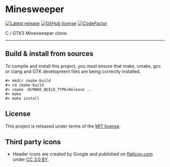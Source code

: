 # Minesweeper

[![Latest release](https://img.shields.io/badge/latest_release-1.0-orange.svg)](https://github.com/thibaultmeyer/minesweeper/releases)
[![GitHub license](https://img.shields.io/badge/license-MIT-blue.svg)](https://github.com/thibaultmeyer/minesweeper/blob/master/LICENSE)
[![CodeFactor](https://www.codefactor.io/repository/github/thibaultmeyer/minesweeper/badge)](https://www.codefactor.io/repository/github/thibaultmeyer/minesweeper)

C / GTK3 Minesweeper clone.
*****

## Build & install from sources
To compile and install this project, you must ensure that make, cmake, gcc or clang and GTK development files are being
correctly installed.

    #> mkdir cmake-build
    #> cd cmake-build
    #> cmake -DCMAKE_BUILD_TYPE=Release ..
    #> make
    #> make install


## License
This project is released under terms of the [MIT license](https://github.com/thibaultmeyer/minesweeper/blob/master/LICENSE).


## Third party icons
- Header icons are created by Google and published on [flaticon.com](https://www.flaticon.com/packs/material-design/2)
under [CC 3.0 BY](https://creativecommons.org/licenses/by/3.0/).
